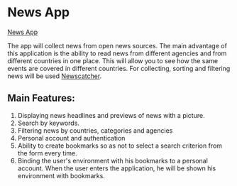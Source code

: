 # News App

[News App](https://roophee.github.io/news-app/)

The app will collect news from open news sources. The main advantage of this application is the ability to read news from different agencies and from different countries in one place. This will allow you to see how the same events are covered in different countries. For collecting, sorting and filtering news will be used [Newscatcher](https://newscatcherapi.com/).

## Main Features:

1. Displaying news headlines and previews of news with a picture.
2. Search by keywords.
3. Filtering news by countries, categories and agencies
4. Personal account and authentication
5. Ability to create bookmarks so as not to select a search criterion from the form every time.
6. Binding the user's environment with his bookmarks to a personal account. When the user enters the application, he will be shown his environment with bookmarks.
